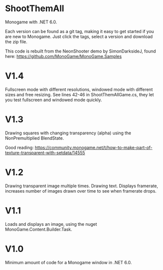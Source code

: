 # ShootThemAll
Monogame with .NET 6.0. 

Each version can be found as a git tag, making it easy to get started if you are new to Monogame. Just click the tags, select a version and download the zip file. 

This code is rebuilt from the NeonShooter demo by SimonDarksideJ, found here: https://github.com/MonoGame/MonoGame.Samples

# V1.4
Fullscreen mode with different resolutions, windowed mode with different sizes and free resizing. 
See lines 42-46 in ShootThemAllGame.cs, they let you test fullscreen and windowed mode quickly.

# V1.3
Drawing squares with changing transparency (alpha) using the NonPremultiplied BlendState.

Good reading:
https://community.monogame.net/t/how-to-make-part-of-texture-transparent-with-setdata/14555

# V1.2
Drawing transparent image multiple times. Drawing text. 
Displays framerate, increases number of images drawn over time to see when framerate drops.

# V1.1
Loads and displays an image, using the nuget MonoGame.Content.Builder.Task.

# V1.0
Minimum amount of code for a Monogame window in .NET 6.0.
